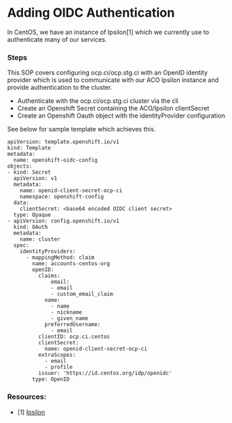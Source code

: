 # Adding OIDC Authentication
In CentOS, we have an instance of Ipsilon[1] which we currently use to authenticate many of our services. 


### Steps
This SOP covers configuring ocp.ci/ocp.stg.ci with an OpenID identity provider which is used to communicate with our ACO Ipsilon instance and provide authentication to the cluster.

- Authenticate with the ocp.ci/ocp.stg.ci cluster via the cli
- Create an Openshift Secret containing the ACO/Ipsilon clientSecret
- Create an Openshift Oauth object with the identityProvider configuration


See below for sample template which achieves this.


```
apiVersion: template.openshift.io/v1
kind: Template
metadata:
  name: openshift-oidc-config
objects:
- kind: Secret
  apiVersion: v1
  metadata:
    name: openid-client-secret-ocp-ci
    namespace: openshift-config
  data:
    clientSecret: <base64 encoded OIDC client secret>
  type: Opaque
- apiVersion: config.openshift.io/v1
  kind: OAuth
  metadata:
    name: cluster
  spec:
    identityProviders:
      - mappingMethod: claim
        name: accounts-centos-org
        openID:
          claims:
              email:
              - email
              - custom_email_claim
            name:
              - name
              - nickname
              - given_name
            preferredUsername:
              - email
          clientID: ocp.ci.centos
          clientSecret:
            name: openid-client-secret-ocp-ci
          extraScopes:
            - email
            - profile
          issuer: 'https://id.centos.org/idp/openidc'
        type: OpenID
```



### Resources:
- [1] [Ipsilon](https://ipsilon-project.org/)
 
